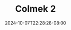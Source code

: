 --- 
title: "Colmek 2"
description: "    Colmek 2 yandek durasi panjang  "
date: 2024-10-07T22:28:28-08:00
file_code: "d8pthntsqqw7"
draft: false
cover: "t8xns5711uikajyy.jpg"
tags: ["Colmek", "bokep-indo", "bokep-viral", "bokep-ig"]
length: 124
fld_id: "1482584"
foldername: "ARRA"
categories: ["ARRA"]
views: 0
---